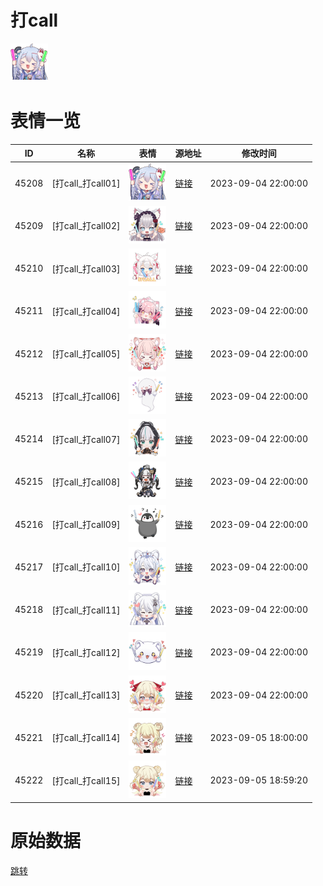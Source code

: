 # 打call

<img src="./cover.png" height="60" alt="cover" />

# 表情一览

|ID|名称|表情|源地址|修改时间|
|----|----|----|----|----|
|45208|[打call_打call01]|<img src="./pic/045208_%5B打call_打call01%5D.png" height="60" alt="打call01"/>|[链接](https://i0.hdslb.com/bfs/garb/6421ec08299fa06e48cb754227cd5bbe814e6e5e.png)|2023-09-04 22:00:00|
|45209|[打call_打call02]|<img src="./pic/045209_%5B打call_打call02%5D.png" height="60" alt="打call02"/>|[链接](https://i0.hdslb.com/bfs/garb/e15f43118365da4a178e89f6d50ce3394cf358b7.png)|2023-09-04 22:00:00|
|45210|[打call_打call03]|<img src="./pic/045210_%5B打call_打call03%5D.png" height="60" alt="打call03"/>|[链接](https://i0.hdslb.com/bfs/garb/9772e41e7d958c0edce88de3c2c92547717104f2.png)|2023-09-04 22:00:00|
|45211|[打call_打call04]|<img src="./pic/045211_%5B打call_打call04%5D.png" height="60" alt="打call04"/>|[链接](https://i0.hdslb.com/bfs/garb/162d676302c22699ed7af63b6f17f0a3ac1529ba.png)|2023-09-04 22:00:00|
|45212|[打call_打call05]|<img src="./pic/045212_%5B打call_打call05%5D.png" height="60" alt="打call05"/>|[链接](https://i0.hdslb.com/bfs/garb/0cf289a34cfcd322bdcba551879f394c88676dbc.png)|2023-09-04 22:00:00|
|45213|[打call_打call06]|<img src="./pic/045213_%5B打call_打call06%5D.png" height="60" alt="打call06"/>|[链接](https://i0.hdslb.com/bfs/garb/bb56e3dc458fe9c140688c783da526ec6949953c.png)|2023-09-04 22:00:00|
|45214|[打call_打call07]|<img src="./pic/045214_%5B打call_打call07%5D.png" height="60" alt="打call07"/>|[链接](https://i0.hdslb.com/bfs/garb/c9c711c8e35410b62e34e49111b07789a79b7f93.png)|2023-09-04 22:00:00|
|45215|[打call_打call08]|<img src="./pic/045215_%5B打call_打call08%5D.png" height="60" alt="打call08"/>|[链接](https://i0.hdslb.com/bfs/garb/2c1212f85f9b3080419a70331bf097faaeeb255b.png)|2023-09-04 22:00:00|
|45216|[打call_打call09]|<img src="./pic/045216_%5B打call_打call09%5D.png" height="60" alt="打call09"/>|[链接](https://i0.hdslb.com/bfs/garb/e97d4cea6ee94ca0326541917d236f41e266e61e.png)|2023-09-04 22:00:00|
|45217|[打call_打call10]|<img src="./pic/045217_%5B打call_打call10%5D.png" height="60" alt="打call10"/>|[链接](https://i0.hdslb.com/bfs/garb/1bd1d2d902f8c066cbf1ea94cd609599478e961e.png)|2023-09-04 22:00:00|
|45218|[打call_打call11]|<img src="./pic/045218_%5B打call_打call11%5D.png" height="60" alt="打call11"/>|[链接](https://i0.hdslb.com/bfs/garb/cf64a16105612db0f12322999d87889bc30ab4c3.png)|2023-09-04 22:00:00|
|45219|[打call_打call12]|<img src="./pic/045219_%5B打call_打call12%5D.png" height="60" alt="打call12"/>|[链接](https://i0.hdslb.com/bfs/garb/07f1b3dd11891b5256c6cd7b04a6c844c221783e.png)|2023-09-04 22:00:00|
|45220|[打call_打call13]|<img src="./pic/045220_%5B打call_打call13%5D.png" height="60" alt="打call13"/>|[链接](https://i0.hdslb.com/bfs/garb/8516c1e49b9fc203d811bd721faf103837b3b435.png)|2023-09-04 22:00:00|
|45221|[打call_打call14]|<img src="./pic/045221_%5B打call_打call14%5D.png" height="60" alt="打call14"/>|[链接](https://i0.hdslb.com/bfs/garb/1361bbe946311a5ea9f725c1a04db65f4a32969e.png)|2023-09-05 18:00:00|
|45222|[打call_打call15]|<img src="./pic/045222_%5B打call_打call15%5D.png" height="60" alt="打call15"/>|[链接](https://i0.hdslb.com/bfs/garb/cd8820bcf7ea6ff04c92311de9f3d45f895cb189.png)|2023-09-05 18:59:20|

# 原始数据

[跳转](./raw.json)

